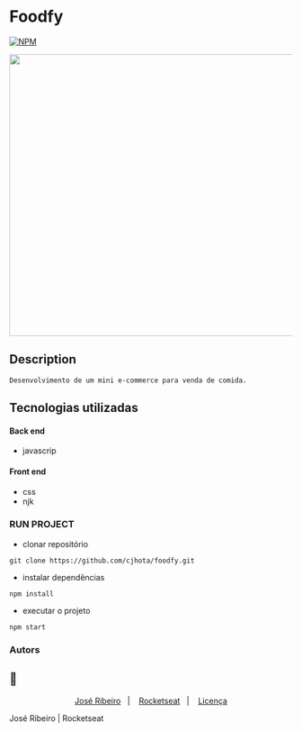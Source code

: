 # Foodfy
[![NPM](https://img.shields.io/npm/l/react)](https://github.com/cjhota/foodfy/blob/main/LICENSE) 

<div align="center">
<img src="https://user-images.githubusercontent.com/87287868/128260149-9e617660-fbfc-4061-ad20-8beb924626c8.jpg" width="900px" height="500px" />
 </div>
 
## Description

`
  Desenvolvimento de um mini e-commerce para venda de comida.
`

## Tecnologias utilizadas
#### Back end
- javascrip

#### Front end
- css
- njk

### RUN PROJECT

<!-- 
## Important!

- para execular o projeto será necessario instalar o `postgres` localmente, setar as confugurações de usuario e senhas no arquivo db, em seguida executar o codigo presente no `utilidad.sql` na QUERY.

 -->

- clonar repositório
```
git clone https://github.com/cjhota/foodfy.git
```
- instalar dependências
 ```
npm install
```
- executar o projeto
```
npm start
```


### Autors
## :rocket:

<p align="center">
  <a href="#rocket-sobre-o-desafio">José Ribeiro</a>&nbsp;&nbsp;&nbsp;|&nbsp;&nbsp;&nbsp;
  <a href="#calendar-entrega">Rocketseat</a>&nbsp;&nbsp;&nbsp;|&nbsp;&nbsp;&nbsp;
  <a href="#memo-licença">Licença</a>
</p>

José Ribeiro | Rocketseat
<!-- 
https://www.linkedin.com/in/josekcarlho
https://www.linkedin.com/school/rocketseat/
 -->
